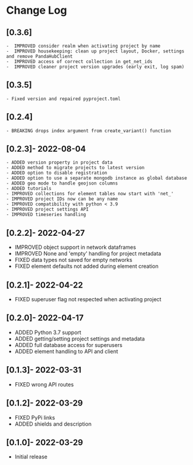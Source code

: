 # Change Log

## [0.3.6]

    -  IMPROVED consider realm when activating project by name
    -  IMPROVED housekeeping: clean up project layout, Docker, settings and remove PandaHubClient
    -  IMPROVED access of correct collection in get_net_ids
    -  IMPROVED cleaner project version upgrades (early exit, log spam)

## [0.3.5]

    - Fixed version and repaired pyproject.toml

## [0.2.4]

    - BREAKING drops index argument from create_variant() function

## [0.2.3]- 2022-08-04

    - ADDED version property in project data
    - ADDED method to migrate projects to latest version
    - ADDED option to disable registration
    - ADDED option to use a separate mongodb instance as global database
    - ADDED geo mode to handle geojson columns
    - ADDED tutorials
    - IMPROVED collections for element tables now start with 'net_'
    - IMPROVED project IDs now can be any name
    - IMPROVED compatibility with python < 3.9
    - IMPROVED project settings API
    - IMPROVED timeseries handling

## [0.2.2]- 2022-04-27

   - IMPROVED object support in network dataframes
   - IMPROVED None and 'empty' handling for project metadata
   - FIXED data types not saved for empty networks
   - FIXED element defaults not added during element creation

## [0.2.1]- 2022-04-22

   - FIXED superuser flag not respected when activating project

## [0.2.0]- 2022-04-17

   - ADDED Python 3.7 support
   - ADDED getting/setting project settings and metadata
   - ADDED full database access for superusers
   - ADDED element handling to API and client

## [0.1.3]- 2022-03-31

   - FIXED wrong API routes

## [0.1.2]- 2022-03-29

   - FIXED PyPi links
   - ADDED shields and description

## [0.1.0]- 2022-03-29

   - Initial release


